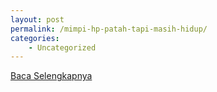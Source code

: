 ```yaml
---
layout: post
permalink: /mimpi-hp-patah-tapi-masih-hidup/
categories:
    - Uncategorized
---
```


[Baca Selengkapnya](/03)
